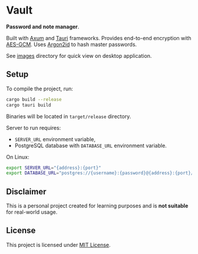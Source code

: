 # Vault
**Password and note manager**.

Built with [Axum](https://github.com/tokio-rs/axum) and [Tauri](https://github.com/tauri-apps/tauri) frameworks.
Provides end-to-end encryption with [AES-GCM](https://github.com/RustCrypto/AEADs/tree/master/aes-gcm).
Uses [Argon2id](https://github.com/RustCrypto/password-hashes/tree/master/argon2) to hash master passwords.

See [images](./images) directory for quick view on desktop application.

## Setup
To compile the project, run:
```bash
cargo build --release
cargo tauri build
```
Binaries will be located in `target/release` directory.

Server to run requires:
  - `SERVER_URL` environment variable,
  - PostgreSQL database with `DATABASE_URL` environment variable.

On Linux:
```bash
export SERVER_URL="{address}:{port}"
export DATABASE_URL="postgres://{username}:{password}@{address}:{port}/{databaseName}"
```

## Disclaimer
This is a personal project created for learning purposes and is **not suitable** for real-world usage.

## License
This project is licensed under [MIT License](./LICENSE).
